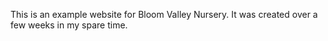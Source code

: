 This is an example website for Bloom Valley Nursery. It was created over a few weeks in my spare time. 
